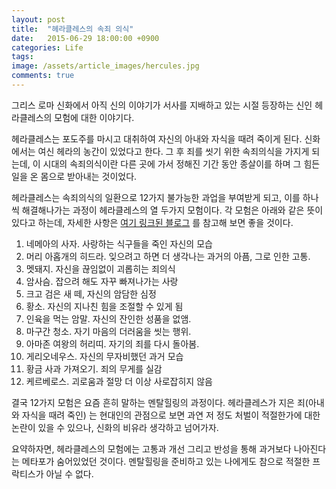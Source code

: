 ```yaml
---
layout: post
title:  "헤라클레스의 속죄 의식"
date:   2015-06-29 18:00:00 +0900
categories: Life
tags: 
image: /assets/article_images/hercules.jpg
comments: true
---
```


그리스 로마 신화에서 아직 신의 이야기가 서사를 지배하고 있는 시절 등장하는 신인 헤라클레스의 모험에 대한 이야기다. 

헤라클레스는 포도주를 마시고 대취하여 자신의 아내와 자식을 때려 죽이게 된다. 신화에서는 여신 헤라의 농간이 있었다고 한다. 그 후 죄를 씻기 위한 속죄의식을 가지게 되는데, 이 시대의 속죄의식이란 다른 곳에 가서 정해진 기간 동안 종살이를 하며 그 힘든 일을 온 몸으로 받아내는 것이었다.

헤라클레스는 속죄의식의 일환으로 12가지 불가능한 과업을 부여받게 되고, 이를 하나씩 해결해나가는 과정이 헤라클레스의 열 두가지 모험이다. 각 모험은 아래와 같은 뜻이 있다고 하는데, 자세한 사항은 [여기 링크된 블로그](http://hi007.tistory.com/170) 를 참고해 보면 좋을 것이다.

1. 네메아의 사자. 사랑하는 식구들을 죽인 자신의 모습
1. 머리 아홉개의 히드라. 잊으려고 하면 더 생각나는 과거의 아픔, 그로 인한 고통.
1. 멧돼지. 자신을 끊임없이 괴롭히는 죄의식
1. 암사슴. 잡으려 해도 자꾸 빠져나가는 사랑
1. 크고 검은 새 떼, 자신의 암담한 심정
1. 황소. 자신의 지나친 힘을 조절할 수 있게 됨
1. 인육을 먹는 암말. 자신의 잔인한 성품을 없앰.
1. 마구간 청소. 자기 마음의 더러움을 씻는 행위.
1. 아마존 여왕의 허리띠. 자기의 죄를 다시 돌아봄.
1. 게리오네우스. 자신의 무자비했던 과거 모습
1. 황금 사과 가져오기. 죄의 무게를 실감
1. 케르베로스. 괴로움과 절망 더 이상 사로잡히지 않음

결국 12가지 모험은 요즘 흔히 말하는 멘탈힐링의 과정이다. 헤라클레스가 지은 죄(아내와 자식을 때려 죽인) 는 현대인의 관점으로 보면 과연 저 정도 처벌이 적절한가에 대한 논란이 있을 수 있으나, 신화의 비유라 생각하고 넘어가자.

요약하자면, 헤라클레스의 모험에는 고통과 개선 그리고 반성을 통해 과거보다 나아진다는 메타포가 숨어있었던 것이다. 멘탈힐링을 준비하고 있는 나에게도 참으로 적절한 프락티스가 아닐 수 없다.
